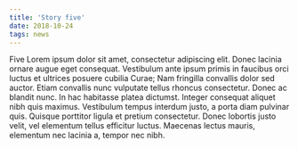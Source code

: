 ```yaml
---
title: 'Story five'
date: 2018-10-24
tags: news
---
```


Five Lorem ipsum dolor sit amet, consectetur adipiscing elit. Donec lacinia ornare augue eget consequat. Vestibulum ante ipsum primis in faucibus orci luctus et ultrices posuere cubilia Curae; Nam fringilla convallis dolor sed auctor. Etiam convallis nunc vulputate tellus rhoncus consectetur. Donec ac blandit nunc. In hac habitasse platea dictumst. Integer consequat aliquet nibh quis maximus. Vestibulum tempus interdum justo, a porta diam pulvinar quis. Quisque porttitor ligula et pretium consectetur. Donec lobortis justo velit, vel elementum tellus efficitur luctus. Maecenas lectus mauris, elementum nec lacinia a, tempor nec nibh.
